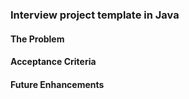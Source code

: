 ### Interview project template in Java
#### The Problem
#### Acceptance Criteria
#### Future Enhancements